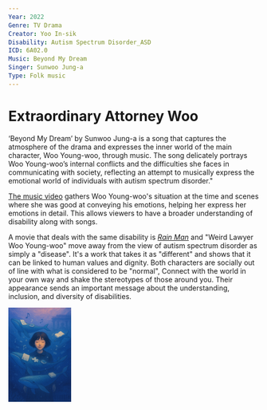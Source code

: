 ```yaml
---
Year: 2022
Genre: TV Drama 
Creator: Yoo In-sik
Disability: Autism Spectrum Disorder_ASD
ICD: 6A02.0
Music: Beyond My Dream
Singer: Sunwoo Jung-a
Type: Folk music 
---
```


# Extraordinary Attorney Woo

‘Beyond My Dream’ by Sunwoo Jung-a is a song that captures the atmosphere of the drama and expresses the inner world of the main character, Woo Young-woo, through music. The song delicately portrays Woo Young-woo’s internal conflicts and the difficulties she faces in communicating with society, reflecting an attempt to musically express the emotional world of individuals with autism spectrum disorder."

[The music video](https://youtu.be/LPZDKf29IRs?si=rj5f1zN6zpp6gbAu) gathers Woo Young-woo's situation at the time and scenes where she was good at conveying his emotions, helping her express her emotions in detail. This allows viewers to have a broader understanding of disability along with songs.

A movie that deals with the same disability is [*Rain Man*](ahn_ire.md) and "Weird Lawyer Woo Young-woo" move away from the view of autism spectrum disorder as simply a "disease". It's a work that takes it as "different" and shows that it can be linked to human values and dignity. Both characters are socially out of line with what is considered to be "normal", Connect with the world in your own way and shake the stereotypes of those around you. Their appearance sends an important message about the understanding, inclusion, and diversity of disabilities.

<img src="./hhoa1r_image.png" alt="a description of Woo Young-woo's imagination" style="width:25%;">
